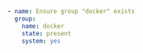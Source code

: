 ```yaml title="pods.redhat_subscriptions/roles/tasks/main.yml"
- name: Ensure group "docker" exists
  group:
    name: docker
    state: present
    system: yes
```
